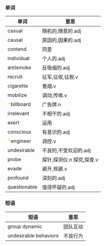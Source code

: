 ### 单词
|单词|意思|
|---|---|
|casual|随机的,随意的.adj|
|causal|原因的,因果的.adj|
|contend|同意|
|individual|个人的.adj|
|antismoke|反吸烟的.adj|
|recruit|征军,征收,征税.v|
|cigarette|香烟.v|
|mobilize|调动,传唤.v|
|<font color=Chartreuse> *</font>billboard|广告牌.n|
|irrelevant|不相干的.adj|
|exert|运用|
|conscious|有意识的.adj|
|<font color=Chartreuse> *</font>engineer|调控.v|
|undesirable|不良的,不受欢迎的.adj|
|probe|探针,探测仪.n 探究,探查.v|
|evade|避开,规避.v|
|profound|深刻的.adj|
|questionable|值得怀疑的.adj|



### 短语
|短语|意思|
|---|---|
|group dynamic| 团队互动|
|undesirable behaviors|不良行为|